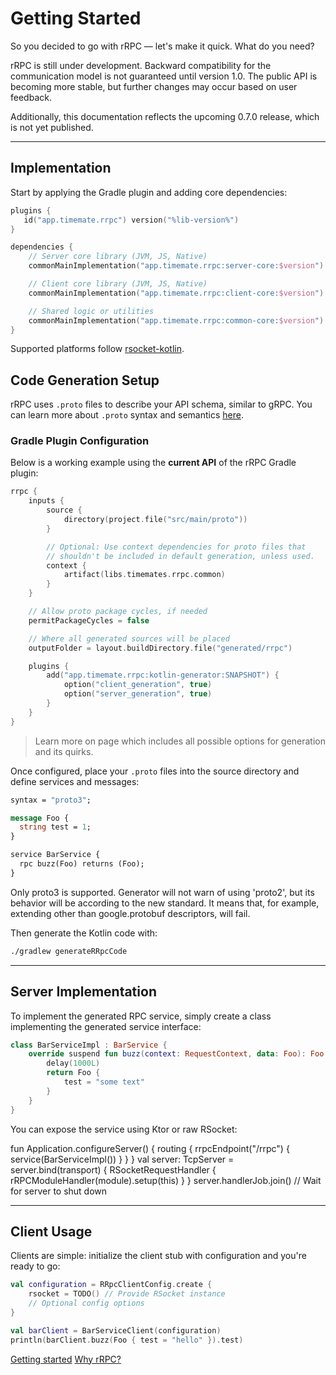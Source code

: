# Getting Started

So you decided to go with rRPC — let's make it quick. What do you need?

<warning>
rRPC is still under development. Backward compatibility for the communication model is not guaranteed until version 1.0.  
The public API is becoming more stable, but further changes may occur based on user feedback.

Additionally, this documentation reflects the upcoming 0.7.0 release, which is not yet published.
</warning>

---

## Implementation

Start by applying the Gradle plugin and adding core dependencies:

```kotlin
plugins {
   id("app.timemate.rrpc") version("%lib-version%")
}

dependencies {
    // Server core library (JVM, JS, Native)
    commonMainImplementation("app.timemate.rrpc:server-core:$version")

    // Client core library (JVM, JS, Native)
    commonMainImplementation("app.timemate.rrpc:client-core:$version")

    // Shared logic or utilities
    commonMainImplementation("app.timemate.rrpc:common-core:$version")
}
```

Supported platforms
follow [rsocket-kotlin](https://github.com/rsocket/rsocket-kotlin?tab=readme-ov-file#supported-platforms-and-transports-).

## Code Generation Setup

rRPC uses `.proto` files to describe your API schema, similar to gRPC. You can learn more about `.proto` syntax and
semantics [here](https://protobuf.dev/).

### Gradle Plugin Configuration

Below is a working example using the **current API** of the rRPC Gradle plugin:

```kotlin
rrpc {
    inputs {
        source {
            directory(project.file("src/main/proto"))
        }

        // Optional: Use context dependencies for proto files that
        // shouldn't be included in default generation, unless used.
        context {
            artifact(libs.timemates.rrpc.common)
        }
    }

    // Allow proto package cycles, if needed
    permitPackageCycles = false

    // Where all generated sources will be placed
    outputFolder = layout.buildDirectory.file("generated/rrpc")

    plugins {
        add("app.timemate.rrpc:kotlin-generator:SNAPSHOT") {
            option("client_generation", true)
            option("server_generation", true)
        }
    }
}
```
> Learn more on [](Kotlin-Generation-Plugin.md) page which includes all possible options for generation and its quirks.

Once configured, place your `.proto` files into the source directory and define services and messages:

```protobuf
syntax = "proto3";

message Foo {
  string test = 1;
}

service BarService {
  rpc buzz(Foo) returns (Foo);
}
```

<note>
Only proto3 is supported. Generator will not warn of using 'proto2',
but its behavior will be according to the new standard. It means that, for example,
extending other than google.protobuf descriptors, will fail.
</note>

Then generate the Kotlin code with:

```bash
./gradlew generateRRpcCode
```

---

## Server Implementation

To implement the generated RPC service, simply create a class implementing the generated service interface:

```kotlin
class BarServiceImpl : BarService {
    override suspend fun buzz(context: RequestContext, data: Foo): Foo {
        delay(1000L)
        return Foo {
            test = "some text"
        }
    }
}
```

You can expose the service using Ktor or raw RSocket:

<tabs>
<tab title="Ktor WebSockets">
<code-block lang="kotlin">
fun Application.configureServer() {
    routing {
        rrpcEndpoint("/rrpc") {
            service(BarServiceImpl())
        }
    }
}
</code-block>
</tab>

<tab title="Ktor Raw Sockets">
<code-block lang="kotlin">
val server: TcpServer = server.bind(transport) {
    RSocketRequestHandler {
        rRPCModuleHandler(module).setup(this)
    }
}
server.handlerJob.join() // Wait for server to shut down
</code-block>
</tab>
</tabs>

---

## Client Usage

Clients are simple: initialize the client stub with configuration and you're ready to go:

```kotlin
val configuration = RRpcClientConfig.create {
    rsocket = TODO() // Provide RSocket instance
    // Optional config options
}

val barClient = BarServiceClient(configuration)
println(barClient.buzz(Foo { test = "hello" }).test)
```


<seealso>
            <a href="" type="start" summary="Install and start quickly with rRPC">Getting started</a>
            <a href="" type="idea" summary="The idea and motivation behind rRPC development">Why rRPC?</a>
</seealso>
